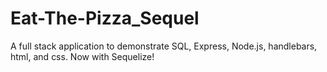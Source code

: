 # Eat-The-Pizza_Sequel
A full stack application to demonstrate SQL, Express, Node.js, handlebars, html, and css. Now with Sequelize!
